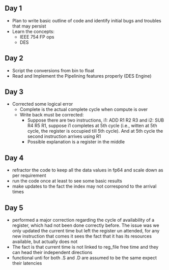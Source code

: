 ## Day 1

- Plan to write basic outline of code and identify initial bugs and troubles that may persist 
- Learn the concepts:
    - IEEE 754 FP ops
    - DES

## Day 2

- Script the conversions from bin to float
- Read and Implement the Pipelining features properly (DES Engine)

## Day 3

- Corrected some logical error
    - Complete is the actual complete cycle when compute is over
    - Write back must be corrected:
        - Suppose there are two instructions, i1: ADD R1 R2 R3 and i2: SUB R4 R5 R1, suppose i1 completes at 5th cycle (i.e., witten at 5th cycle, the register is occupied till 5th cycle). And at 5th cycle the second instruction arrives using R1
        - Possible explanation is a register in the middle

## Day 4

- refractor the code to keep all the data values in fp64 and scale down as per requirement
- run the code once at least to see some basic results
- make updates to the fact the index may not correspond to the arrival times

## Day 5

- performed a major correction regarding the cycle of availability of a register, which had not been done correctly before. The issue was we only updated the current time but left the register un attended, for any new instruction that comes it sees the fact that it has its resources available, but actually does not
- The fact is that current time is not linked to reg_file free time and they can head their independent directions
- functional unti for both .S and .D are assumed to be the same expect their latencies